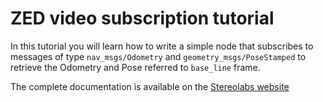 # ZED video subscription tutorial

In this tutorial you will learn how to write a simple node that subscribes to messages of type `nav_msgs/Odometry` and `geometry_msgs/PoseStamped` to retrieve the Odometry and Pose referred to `base_line` frame.

The complete documentation is available on the [Stereolabs website](https://www.stereolabs.com/docs/ros2/position/)
